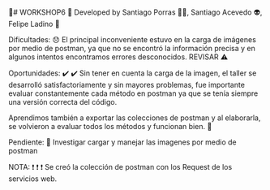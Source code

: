 🥇# WORKSHOP6 🥇
Developed by Santiago Porras 🚴‍♂️, Santiago Acevedo 👽, Felipe Ladino 🎱

Dificultades: 😞
El principal inconveniente estuvo en la carga de imágenes por medio de postman, ya que no se encontró la información precisa y en algunos intentos encontramos errores desconocidos. REVISAR ⚠️

Oportunidades: ✔️ ✔️
Sin tener en cuenta la carga de la imagen, el taller se desarrolló satisfactoriamente y sin mayores problemas, fue importante evaluar constantemente cada método en postman ya que se tenía siempre una versión correcta del código.

Aprendimos también a exportar las colecciones de postman y al elaborarla, se volvieron a evaluar todos los métodos y funcionan bien. 📗

Pendiente: 🚨
Investigar cargar y manejar las imagenes por medio de postman

NOTA: ❗ ❗ ❗
Se creó la colección de postman con los Request de los servicios web.
